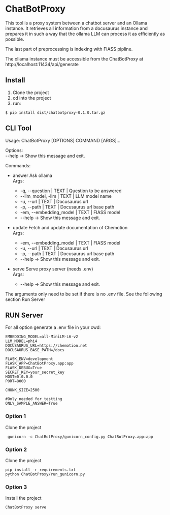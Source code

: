 # ChatBotProxy

This tool is a proxy system between a chatbot server and an Ollama instance.
It retrieves all information from a docusaurus instance and prepares it in such a way that the
ollama LLM can process it as efficiently as possible.

The last part of preprocessing is indexing with FIASS pipline.

The ollama instance must be accessible from the ChatBotProxy at http://localhost:11434/api/generate

## Install

1) Clone the project
2) cd into the project
3) run:
```shell
$ pip install dist/chatbotproxy-0.1.0.tar.gz
```

## CLI Tool

Usage: ChatBotProxy \[OPTIONS] COMMAND \[ARGS]...

Options:<br>
--help ->  Show this message and exit.

Commands:
- answer  Ask ollama<br>
  Args:
  - -q, --question | TEXT | Question to be answered
  - --llm_model, -llm | TEXT | LLM model name
  - -u, --url | TEXT | Docusaurus url
  - -p, --path | TEXT | Docusaurus url base path
  - -em, --embedding_model | TEXT | FIASS model
  - --help           ->            Show this message and exit.

- update  Fetch and update documentation of Chemotion<br>
  Args:
    - -em, --embedding_model | TEXT | FIASS model
    - -u, --url | TEXT | Docusaurus url
    - -p, --path | TEXT  | Docusaurus url base path
    - --help        ->            Show this message and exit.
- serve   Serve proxy server (needs .env)<br>
  Args:
    - --help          ->          Show this message and exit.


The arguments only need to be set if there is no .env file. See the following section Run Server

## RUN Server

For all option generate a .env file in your cwd:

```dotenv
EMBEDDING_MODEL=all-MiniLM-L6-v2
LLM_MODEL=phi4
DOCUSAURUS_URL=https://chemotion.net
DOCUSAURUS_BASE_PATH=/docs

FLASK_ENV=development
FLASK_APP=ChatBotProxy.app:app
FLASK_DEBUG=True
SECRET_KEY=your_secret_key
HOST=0.0.0.0
PORT=8000

CHUNK_SIZE=2500

#Only needed for testting
ONLY_SAMPLE_ANSWER=True
```

### Option 1

Clone the project

```shell
 gunicorn -c ChatBotProxy/gunicorn_config.py ChatBotProxy.app:app
```

### Option 2

Clone the project

```shell
pip install -r requirements.txt
python ChatBotProxy/run_gunicorn.py 
```


### Option 3

Install the project

```shell
ChatBotProxy serve
```
